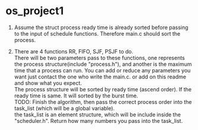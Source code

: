 # os_project1

1. Assume the struct process ready time is already sorted before passing to the input of schedule functions.
   Therefore main.c should sort the process. 

2. There are 4 functions RR, FIFO, SJF, PSJF to do.\
   There will be two parameters pass to these functions, one represents the process structure(include "process.h"), and another is the maximum time that a process can run. You can add or reduce any parameters you want just contact the one who write the main.c. or add on this readme and show what you expect.\
   The process structure will be sorted by ready time (ascend order). If the ready time is same. It will sorted by the burst time. \
   TODO: Finish the algorithm, then pass the correct process order into the task_list (which will be a global variable).\
   the task_list is an element structure, which will be include inside the "scheduler.h". Return how many numbers you pass into the task_list.
   
